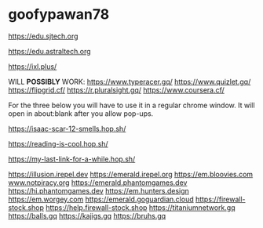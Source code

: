 # goofypawan78
https://edu.sjtech.org

https://edu.astraltech.org

https://ixl.plus/

WILL **POSSIBLY** WORK:
https://www.typeracer.gq/
https://www.quizlet.gq/
https://flipgrid.cf/
https://r.pluralsight.gq/
https://www.coursera.cf/

For the three below you will have to use it in a regular chrome window. It will open in about:blank after you allow pop-ups.

https://isaac-scar-12-smells.hop.sh/

https://reading-is-cool.hop.sh/

https://my-last-link-for-a-while.hop.sh/


https://illusion.irepel.dev           https://emerald.irepel.org             https://em.bloovies.com                  www.notpiracy.org            https://emerald.phantomgames.dev             https://hi.phantomgames.dev                 https://em.hunters.design          https://em.worgey.com           https://emerald.goguardian.cloud               https://firewall-stock.shop         https://help.firewall-stock.shop       https://titaniumnetwork.gq        https://balls.gq        https://kajigs.gq            https://bruhs.gq
